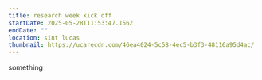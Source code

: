 ```yaml
---
title: research week kick off
startDate: 2025-05-28T11:53:47.156Z
endDate: ""
location: sint lucas
thumbnail: https://ucarecdn.com/46ea4024-5c58-4ec5-b3f3-48116a95d4ac/
---
```

something